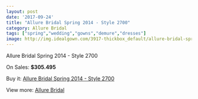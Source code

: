 ```yaml
---
layout: post
date: '2017-09-24'
title: "Allure Bridal Spring 2014 - Style 2700"
category: Allure Bridal
tags: ["spring","wedding","gowns","demure","dresses"]
image: http://img.idealgown.com/3917-thickbox_default/allure-bridal-spring-2014-style-2700.jpg
---
```

Allure Bridal Spring 2014 - Style 2700

On Sales: **$305.495**
<a href="https://www.idealgown.com/en/allure-bridal/1822-allure-bridal-spring-2014-style-2700.html"><amp-img layout="responsive" width="600" height="600" src="//img.idealgown.com/3917-thickbox_default/allure-bridal-spring-2014-style-2700.jpg" alt="Allure Bridal Spring 2014 - Style 2700 0" /></a>
<a href="https://www.idealgown.com/en/allure-bridal/1822-allure-bridal-spring-2014-style-2700.html"><amp-img layout="responsive" width="600" height="600" src="//img.idealgown.com/3920-thickbox_default/allure-bridal-spring-2014-style-2700.jpg" alt="Allure Bridal Spring 2014 - Style 2700 1" /></a>
<a href="https://www.idealgown.com/en/allure-bridal/1822-allure-bridal-spring-2014-style-2700.html"><amp-img layout="responsive" width="600" height="600" src="//img.idealgown.com/3919-thickbox_default/allure-bridal-spring-2014-style-2700.jpg" alt="Allure Bridal Spring 2014 - Style 2700 2" /></a>
<a href="https://www.idealgown.com/en/allure-bridal/1822-allure-bridal-spring-2014-style-2700.html"><amp-img layout="responsive" width="600" height="600" src="//img.idealgown.com/3918-thickbox_default/allure-bridal-spring-2014-style-2700.jpg" alt="Allure Bridal Spring 2014 - Style 2700 3" /></a>

Buy it: [Allure Bridal Spring 2014 - Style 2700](https://www.idealgown.com/en/allure-bridal/1822-allure-bridal-spring-2014-style-2700.html "Allure Bridal Spring 2014 - Style 2700")

View more: [Allure Bridal](https://www.idealgown.com/en/29-allure-bridal "Allure Bridal")